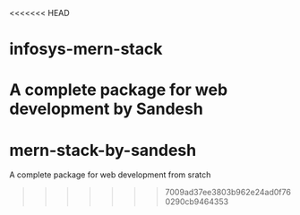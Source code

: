 <<<<<<< HEAD
# infosys-mern-stack 
A complete package for web development
by Sandesh
=======
# mern-stack-by-sandesh 
A complete package for web development from sratch
>>>>>>> 7009ad37ee3803b962e24ad0f760290cb9464353
